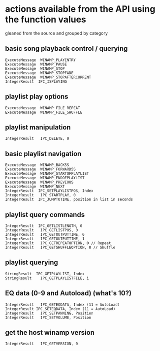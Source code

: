 # actions available from the API using the function values  

gleaned from the source and grouped by category

## basic song playback control / querying 
```
ExecuteMessage	WINAMP_PLAYENTRY
ExecuteMessage	WINAMP_PAUSE
ExecuteMessage	WINAMP_STOP
ExecuteMessage	WINAMP_STOPFADE
ExecuteMessage	WINAMP_STOPAFTERCURRENT
IntegerResult  IPC_ISPLAYING
```

## playlist play options
```
ExecuteMessage  WINAMP_FILE_REPEAT
ExecuteMessage	WINAMP_FILE_SHUFFLE
```

## playlist manipulation
```
IntegerResult	IPC_DELETE, 0
```

## basic playlist navigation 
```
ExecuteMessage	WINAMP_BACK5S
ExecuteMessage	WINAMP_FORWARD5S
ExecuteMessage	WINAMP_STARTOFPLAYLIST
ExecuteMessage	WINAMP_ENDOFPLAYLIST
ExecuteMessage	WINAMP_PREVIOUS
ExecuteMessage	WINAMP_NEXT
IntegerResult  IPC_SETPLAYLISTPOS, Index
IntegerResult	IPC_STARTPLAY, 0
IntegerResult  IPC_JUMPTOTIME, position in list in seconds
```

## playlist query commands
```
IntegerResult  IPC_GETLISTLENGTH, 0
IntegerResult	IPC_GETLISTPOS, 0
IntegerResult	IPC_GETOUTPUTTIME, 0
IntegerResult	IPC_GETOUTPUTTIME, 1
IntegerResult	IPC_GETREPEATOPTION, 0 // Repeat
IntegerResult	IPC_GETSHUFFLEOPTION, 0 // Shuffle
```

## playlist querying
```
StringResult  IPC_GETPLAYLIST, Index
StringResult	IPC_GETPLAYLISTFILE, i
```

## EQ data (0-9 and Autoload) (what's 10?)
```
IntegerResult	IPC_GETEQDATA, Index (11 = AutoLoad)
IntegerResult IPC_SETEQDATA, Index (11 = AutoLoad) 
IntegerResult	IPC_SETPANNING, Position
IntegerResult	IPC_SETVOLUME, Position
```

## get the host winamp version
```
IntegerResult	IPC_GETVERSION, 0
```


